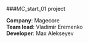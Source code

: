 ###MC_start_01 project

**Company**: Magecore<br />
**Team lead**: Vladimir Eremenko<br />
**Developer**: Max Alekseyev

